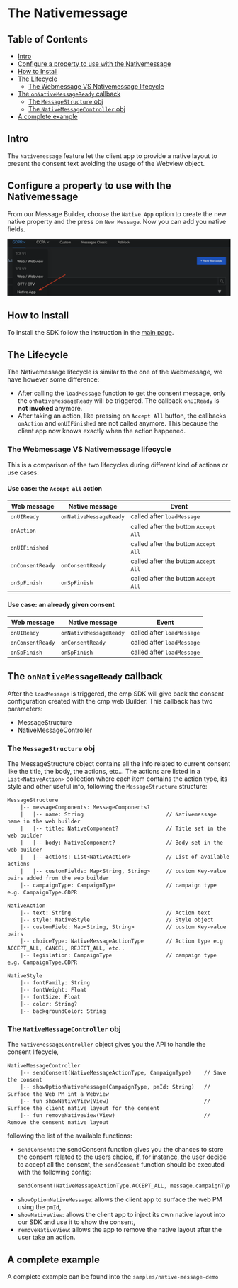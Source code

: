 # The Nativemessage
## Table of Contents
- [Intro](#intro)
- [Configure a property to use with the Nativemessage](#configure-a-property-to-use-with-the-nativemessage)
- [How to Install](#how-to-install)
- [The Lifecycle](#the-lifecycle)
    - [The Webmessage VS Nativemessage lifecycle](#the-webmessage-vs-nativemessage-lifecycle)
- [The `onNativeMessageReady` callback](#the-onnativemessageready-callback)
    - [The `MessageStructure` obj](#the-messagestructure-obj)
    - [The `NativeMessageController` obj](#the-nativemessagecontroller-obj)
- [A complete example](#a-complete-example)  

## Intro
The `Nativemessage` feature let the client app to provide a native layout to present the consent text avoiding 
the usage of the Webview object.

## Configure a property to use with the Nativemessage
From our Message Builder, choose the `Native App` option to create the new native property and the press on `New Message`.
Now you can add you native fields.

![Get it on Google Play](art/nm_builder.png)

## How to Install
To install the SDK follow the instruction in the [main page](README.md#how-to-install).

## The Lifecycle

The Nativemessage lifecycle is similar to the one of the Webmessage, we have however some difference:
- After calling the `loadMessage`  function to get the consent message, only the `onNativeMessageReady` will be triggered.
The callback `onUIReady` is **not invoked** anymore.
- After taking an action, like pressing on `Accept All` button, the callbacks `onAction` and `onUIFinished` are not called anymore.
This because the client app now knows exactly when the action happened.
  
### The Webmessage VS Nativemessage lifecycle

This is a comparison of the two lifecycles during different kind of actions or use cases:

#### Use case: the `Accept all` action

| Web message      	| Native message         	| Event                                	|
|------------------	|------------------------	|--------------------------------------	|
| `onUIReady`      	| `onNativeMessageReady` 	| called after `loadMessage`           	|
| `onAction`       	|                        	| called after the button `Accept All` 	|
| `onUIFinished`   	|                        	| called after the button `Accept All` 	|
| `onConsentReady` 	| `onConsentReady`       	| called after the button `Accept All` 	|
| `onSpFinish`     	| `onSpFinish`           	| called after the button `Accept All` 	|

#### Use case: an already given consent

| Web message      	| Native message         	| Event                                	|
|------------------	|------------------------	|--------------------------------------	|
| `onUIReady`      	| `onNativeMessageReady` 	| called after `loadMessage`           	|
| `onConsentReady` 	| `onConsentReady`       	| called after `loadMessage` 	        |
| `onSpFinish`     	| `onSpFinish`           	| called after `loadMessage` 	        |

## The `onNativeMessageReady` callback
After the `loadMessage` is triggered, the cmp SDK will give back the consent configuration created with the cmp web Builder.
This callback has two parameters:
- MessageStructure
- NativeMessageController

### The `MessageStructure` obj

The MessageStructure object contains all the info related to current consent like the title, the body, the actions, etc... 
The actions are listed in a `List<NativeAction>` collection where each item contains the action type, its style and other useful info,
following the `MessageStructure` structure:

```
MessageStructure
    |-- messageComponents: MessageComponents?
    |   |-- name: String                          // Nativemessage name in the web builder
    |   |-- title: NativeComponent?               // Title set in the web builder
    |   |-- body: NativeComponent?                // Body set in the web builder
    |   |-- actions: List<NativeAction>           // List of available actions
    |   |-- customFields: Map<String, String>     // custom Key-value pairs added from the web builder
    |-- campaignType: CampaignType                // campaign type e.g. CampaignType.GDPR
```

```
NativeAction
    |-- text: String                              // Action text
    |-- style: NativeStyle                        // Style object
    |-- customField: Map<String, String>          // custom Key-value pairs
    |-- choiceType: NativeMessageActionType       // Action type e.g ACCEPT_ALL, CANCEL, REJECT_ALL, etc..
    |-- legislation: CampaignType                 // campaign type e.g. CampaignType.GDPR
```

```
NativeStyle
    |-- fontFamily: String
    |-- fontWeight: Float
    |-- fontSize: Float
    |-- color: String?
    |-- backgroundColor: String
```

### The `NativeMessageController` obj

The `NativeMessageController` object gives you the API to handle the consent lifecycle, 

```
NativeMessageController
    |-- sendConsent(NativeMessageActionType, CampaignType)    // Save the consent
    |-- showOptionNativeMessage(CampaignType, pmId: String)   // Surface the Web PM int a Webview
    |-- fun showNativeView(View)                              // Surface the client native layout for the consent
    |-- fun removeNativeView(View)                            // Remove the consent native layout
```

following the list of the 
available functions:
- `sendConsent`: the sendConsent function gives you the chances to store the consent related to the users choice, 
  if, for instance, the user decide to accept all the consent, the `sendConsent` function should be executed with the 
  following config:
  ```kotlin
  sendConsent(NativeMessageActionType.ACCEPT_ALL, message.campaignType)
  ```
- `showOptionNativeMessage`: allows the client app to surface the web PM using the `pmId`,
- `showNativeView`: allows the client app to inject its own native layout into our SDK and use it to show the consent,
- `removeNativeView`: allows the app to remove the native layout after the user take an action.

## A complete example
A complete example can be found into the `samples/native-message-demo`



